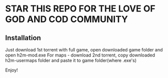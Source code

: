 # STAR THIS REPO FOR THE LOVE OF GOD AND COD COMMUNITY

## Installation
Just download 1st torrent with full game, open downloaded game folder and open h2m-mod.exe
For maps - download 2nd torrent, copy downloaded h2m-usermaps folder and paste it to game folder(where .exe's)

Enjoy!
